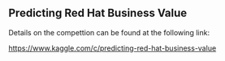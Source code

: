 ## Predicting Red Hat Business Value

Details on the compettion can be found at the following link:  

https://www.kaggle.com/c/predicting-red-hat-business-value


